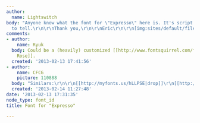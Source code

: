 ```yaml
---
author:
  name: Lightswitch
body: "Anyone know what the font for \"Expresso\" here is. It's script so it's hard
  to tell.\r\n\r\nThank you,\r\n\r\nEric\r\n\r\n[img:sites/default/files/old-images/expresso-logo_CYAN_260410_5524.jpg]\r\n[img:sites/default/files/old-images/expresso-logo_CYAN_260410_4768.jpg]"
comments:
- author:
    name: Ryuk
  body: Could be a (heavily) customized [[http://www.fontsquirrel.com/fonts/Black-Rose|Black
    Rose]].
  created: '2013-02-13 17:41:56'
- author:
    name: CFCG
    picture: 110888
  body: "Similars:\r\n\r\n[[http://myfonts.us/hLLPSE|drop]]\r\n[[http://myfonts.us/OrTXX8|flavour]]\r\n[[http://myfonts.us/giVUkm|susa]]"
  created: '2013-02-14 11:27:48'
date: '2013-02-13 17:31:35'
node_type: font_id
title: Font for "Expresso"

---
```


